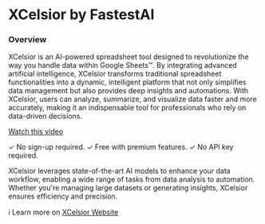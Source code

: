 # XCelsior by FastestAI


### Overview

XCelsior is an AI-powered spreadsheet tool designed to revolutionize the way you handle data within Google Sheets™. By integrating advanced artificial intelligence, XCelsior transforms traditional spreadsheet functionalities into a dynamic, intelligent platform that not only simplifies data management but also provides deep insights and automations. With XCelsior, users can analyze, summarize, and visualize data faster and more accurately, making it an indispensable tool for professionals who rely on data-driven decisions.

[Watch this video](https://youtu.be/FfuETRdRtNY?si=r310_iGW1M01udr0)


✓ No sign-up required. ✓ Free with premium features. ✓ No API key required.

XCelsior leverages state-of-the-art AI models to enhance your data workflow, enabling a wide range of tasks from data analysis to automation. Whether you're managing large datasets or generating insights, XCelsior ensures efficiency and precision.

ℹ Learn more on [XCelsior Website](https://doc.xcelsior.ai)

